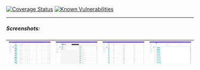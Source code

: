 [![Coverage Status](https://coveralls.io/repos/github/Omashu/rf-online-gs-editor/badge.svg)](https://coveralls.io/github/Omashu/rf-online-gs-editor) [![Known Vulnerabilities](https://snyk.io/test/github/Omashu/rf-online-gs-editor/badge.svg?targetFile=package.json)](https://snyk.io/test/github/Omashu/rf-online-gs-editor?targetFile=package.json)

-----

##### Screenshots:

| ![Screenshot](/screen.png?raw=true "Screenshot") | ![Screenshot](/screen1.png?raw=true "Screenshot") | ![Screenshot](/screen2.png?raw=true "Screenshot") | ![Screenshot](/screen3.png?raw=true "Screenshot") |
|:-:|---|---|---|
